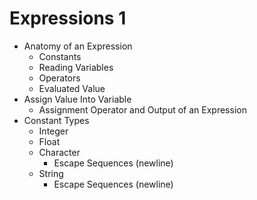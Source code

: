 # Expressions 1

* Anatomy of an Expression
    * Constants
    * Reading Variables
    * Operators
    * Evaluated Value
* Assign Value Into Variable
    * Assignment Operator and Output of an Expression
* Constant Types
    * Integer
    * Float
    * Character
        * Escape Sequences (newline)
    * String
        * Escape Sequences (newline)

